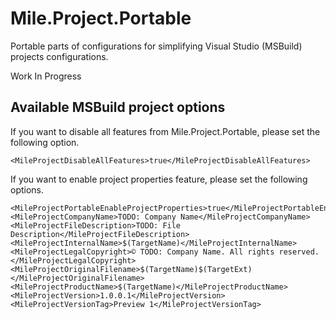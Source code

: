 ﻿# Mile.Project.Portable

Portable parts of configurations for simplifying Visual Studio (MSBuild)
projects configurations.

Work In Progress

## Available MSBuild project options

If you want to disable all features from Mile.Project.Portable, please set the
following option.

```
<MileProjectDisableAllFeatures>true</MileProjectDisableAllFeatures>
```

If you want to enable project properties feature, please set the following
options.

```
<MileProjectPortableEnableProjectProperties>true</MileProjectPortableEnableProjectProperties>
<MileProjectCompanyName>TODO: Company Name</MileProjectCompanyName>
<MileProjectFileDescription>TODO: File Description</MileProjectFileDescription>
<MileProjectInternalName>$(TargetName)</MileProjectInternalName>
<MileProjectLegalCopyright>© TODO: Company Name. All rights reserved.</MileProjectLegalCopyright>
<MileProjectOriginalFilename>$(TargetName)$(TargetExt)</MileProjectOriginalFilename>
<MileProjectProductName>$(TargetName)</MileProjectProductName>
<MileProjectVersion>1.0.0.1</MileProjectVersion>
<MileProjectVersionTag>Preview 1</MileProjectVersionTag>
```
